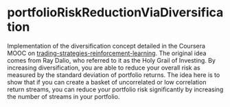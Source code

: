 # portfolioRiskReductionViaDiversification

Implementation of the diversification concept detailed in the Coursera MOOC on [trading-strategies-reinforcement-learning](https://www.coursera.org/learn/trading-strategies-reinforcement-learning/lecture/eJtNS/portfolio-risk-reduction).
The original idea comes from Ray Dalio, who referred to it as the Holy Grail of Investing. By increasing diversification, you are able to reduce your overall risk as measured by the standard deviation of portfolio returns. The idea here is to show that if you can create a basket of uncorrelated or low correlation return streams, you can reduce your portfolio risk significantly by increasing the number of streams in your portfolio. 
